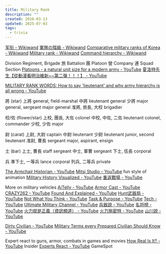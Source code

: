 ```yaml
---
title: Military Rank
description: ""
created: 2016-03-13
updated: 2025-07-03
tags:
  - trivia
---
```


[军衔 - Wikiwand](https://www.wikiwand.com/zh/军衔)
[軍隊の階級 - Wikiwand](https://www.wikiwand.com/ja/軍隊の階級)
[Comparative military ranks of Korea - Wikiwand](https://www.wikiwand.com/en/Comparative_military_ranks_of_Korea)
[Military rank - Wikiwand](https://www.wikiwand.com/en/Military_rank#/Warrant_officers)
[Command hierarchy - Wikiwand](https://www.wikiwand.com/en/Command_hierarchy#/Chain_of_command)

Division
Regiment, Brigade 旅
Battalion 團
Platoon 營
Company 連
Squad Section
[Platoons - a natural unit size for a modern army - YouTube](https://www.youtube.com/watch?v=a15gihWu1SM)
[夏洛特先生【從動漫看明治維新~~第二彈！！！】 - YouTube](https://www.youtube.com/watch?v=7c52Gihxx7U)

[MILITARY RANK WORDS: How to say 'lieutenant' and why army hierarchy is all wrong - YouTube](https://www.youtube.com/watch?v=smP5lqT7oYg)

將 (star)
上將 general, field-marshal
中將 lieutenant general
少將 major general, sergeant major general
准將, 旅長, 大校 brigadier

校/佐 (flower/star)
上校, 團長, 大佐 colonel
中校, 中佐, 二佐 lieutenant colonel, commander
少校, 少佐 major

尉 (carat)
上尉, 大尉 captain
中尉 lieutenant
少尉 lieutenant junior, second lieutenant
准尉, 曹長 sergeant major, aspirant, ensign

士 (bar)
上士, 曹長 staff sergeant
中士, 軍曹 sergeant
下士, 伍長 corporal

兵
準下士, 一等兵 lance corporal
列兵, 二等兵 private

[The Armchair Historian - YouTube](https://www.youtube.com/@TheArmchairHistorian)
[Mitsi Studio - YouTube](https://www.youtube.com/@mitsistudio/) fun style of animation
[Military History Visualized - YouTube](https://www.youtube.com/@MilitaryHistoryVisualized)
[重返戰場 - YouTube](https://www.youtube.com/@BattleReplay)

More on military vehicles
[AiTelly - YouTube](https://www.youtube.com/@Aitelly)
[Armor Cast - YouTube](https://www.youtube.com/@ArmorCast)
[CRAZY262 - YouTube](https://www.youtube.com/@CRAZY-fu9pj)
[Found And Explained - YouTube](https://www.youtube.com/@FoundAndExplained)
[Hunt武器局 - YouTube](https://www.youtube.com/@Hunt_No.2)
[Not What You Think - YouTube](https://www.youtube.com/@NotWhatYouThink)
[Task & Purpose - YouTube](https://www.youtube.com/@Taskandpurpose)
[Tech - YouTube](https://www.youtube.com/@DarkMilitaryTech)
[Ultimate Military Channel - YouTube](https://www.youtube.com/@UltimateMilitaryChannel)
[兵器說 - YouTube](https://www.youtube.com/@armssay)
[名将榜 - YouTube](https://www.youtube.com/@agl)
[火力就是正義（資訊頻道） - YouTube](https://www.youtube.com/@Mr.F)
[火力施密特 - YouTube](https://www.youtube.com/@HuoLiShiMiTe)
[山川說 - YouTube](https://www.youtube.com/@Shuolishi)

[Dirty Civilian - YouTube](https://www.youtube.com/@dirty-civilian)
[Military Terms every Prepared Civilian Should Know - YouTube](https://www.youtube.com/watch?v=baCTj2gMb_U)

Expert react to guns, armor, combats in games and movies
[How Real Is It? - YouTube](https://www.youtube.com/playlist?list=PLKfWL8IXgKBuonEBHu-lhO28bCinSqNv4) Insider
[Experts React - YouTube](https://www.youtube.com/playlist?list=PLpg6WLs8kxGMgYb13XjPgOKbm5O-CDq7R) GameSpot
